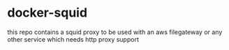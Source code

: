 # docker-squid

this repo contains a squid proxy to be used with an aws filegateway or any other service which needs http proxy support
